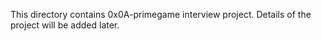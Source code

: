 This directory contains 0x0A-primegame interview project. Details of the project will be added later.
